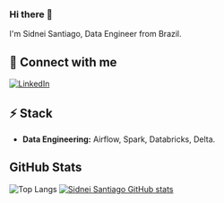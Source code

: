 ### Hi there 👋

I'm Sidnei Santiago, Data Engineer from Brazil. 
<!--
Here are some ideas to get you started:

- 🔭 I’m currently working on ...
- 🌱 I’m currently learning ...
- 👯 I’m looking to collaborate on ...
- 🤔 I’m looking for help with ...
- 💬 Ask me about ...
- 📫 How to reach me: ...
- 😄 Pronouns: ...
- ⚡ Fun fact: ...
-->

## 🔗 Connect with me
[![LinkedIn](https://img.shields.io/badge/linkedin-%230077B5.svg?style=for-the-badge&logo=linkedin&logoColor=white)](https://www.linkedin.com/in/sidneigsantiago)

## ⚡ Stack

* **Data Engineering:** Airflow, Spark, Databricks, Delta.

## GitHub Stats

![Top Langs](https://github-readme-stats.vercel.app/api/top-langs/?username=sidneisantiago&layout=donut-vertical&hide_progress=true) [![Sidnei Santiago GitHub stats](https://github-readme-stats.vercel.app/api?username=sidneisantiago)](https://github.com/sidneisantiago/github-readme-stats) 



